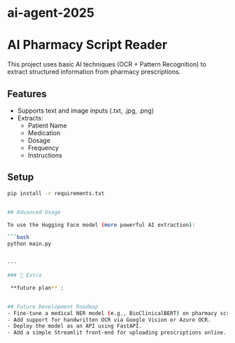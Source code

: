 # ai-agent-2025

# AI Pharmacy Script Reader

This project uses basic AI techniques (OCR + Pattern Recognition) to extract structured information from pharmacy prescriptions.

## Features
- Supports text and image inputs (.txt, .jpg, .png)
- Extracts:
  - Patient Name
  - Medication
  - Dosage
  - Frequency
  - Instructions

## Setup
```bash
pip install -r requirements.txt


## Advanced Usage

To use the Hugging Face model (more powerful AI extraction):

```bash
python main.py


---

### 🌟 Extra 

 **future plan** :


## Future Development Roadmap
- Fine-tune a medical NER model (e.g., BioClinicalBERT) on pharmacy scripts.
- Add support for handwritten OCR via Google Vision or Azure OCR.
- Deploy the model as an API using FastAPI.
- Add a simple Streamlit front-end for uploading prescriptions online.

